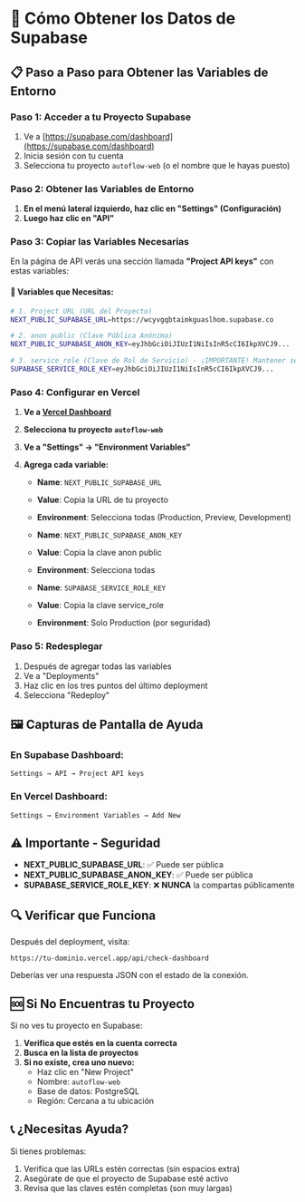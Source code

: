 # 🔧 Cómo Obtener los Datos de Supabase

## 📋 **Paso a Paso para Obtener las Variables de Entorno**

### **Paso 1: Acceder a tu Proyecto Supabase**

1. Ve a [https://supabase.com/dashboard](https://supabase.com/dashboard)
2. Inicia sesión con tu cuenta
3. Selecciona tu proyecto `autoflow-web` (o el nombre que le hayas puesto)

### **Paso 2: Obtener las Variables de Entorno**

1. **En el menú lateral izquierdo, haz clic en "Settings" (Configuración)**
2. **Luego haz clic en "API"**

### **Paso 3: Copiar las Variables Necesarias**

En la página de API verás una sección llamada **"Project API keys"** con estas variables:

#### **🔑 Variables que Necesitas:**

```bash
# 1. Project URL (URL del Proyecto)
NEXT_PUBLIC_SUPABASE_URL=https://wcyvgqbtaimkguaslhom.supabase.co

# 2. anon public (Clave Pública Anónima)
NEXT_PUBLIC_SUPABASE_ANON_KEY=eyJhbGciOiJIUzI1NiIsInR5cCI6IkpXVCJ9...

# 3. service_role (Clave de Rol de Servicio) - ¡IMPORTANTE! Mantener secreta
SUPABASE_SERVICE_ROLE_KEY=eyJhbGciOiJIUzI1NiIsInR5cCI6IkpXVCJ9...
```

### **Paso 4: Configurar en Vercel**

1. **Ve a [Vercel Dashboard](https://vercel.com/dashboard)**
2. **Selecciona tu proyecto `autoflow-web`**
3. **Ve a "Settings" → "Environment Variables"**
4. **Agrega cada variable:**

   - **Name**: `NEXT_PUBLIC_SUPABASE_URL`
   - **Value**: Copia la URL de tu proyecto
   - **Environment**: Selecciona todas (Production, Preview, Development)

   - **Name**: `NEXT_PUBLIC_SUPABASE_ANON_KEY`
   - **Value**: Copia la clave anon public
   - **Environment**: Selecciona todas

   - **Name**: `SUPABASE_SERVICE_ROLE_KEY`
   - **Value**: Copia la clave service_role
   - **Environment**: Solo Production (por seguridad)

### **Paso 5: Redesplegar**

1. Después de agregar todas las variables
2. Ve a "Deployments"
3. Haz clic en los tres puntos del último deployment
4. Selecciona "Redeploy"

## 🖼️ **Capturas de Pantalla de Ayuda**

### **En Supabase Dashboard:**
```
Settings → API → Project API keys
```

### **En Vercel Dashboard:**
```
Settings → Environment Variables → Add New
```

## ⚠️ **Importante - Seguridad**

- **NEXT_PUBLIC_SUPABASE_URL**: ✅ Puede ser pública
- **NEXT_PUBLIC_SUPABASE_ANON_KEY**: ✅ Puede ser pública  
- **SUPABASE_SERVICE_ROLE_KEY**: ❌ **NUNCA** la compartas públicamente

## 🔍 **Verificar que Funciona**

Después del deployment, visita:
```
https://tu-dominio.vercel.app/api/check-dashboard
```

Deberías ver una respuesta JSON con el estado de la conexión.

## 🆘 **Si No Encuentras tu Proyecto**

Si no ves tu proyecto en Supabase:

1. **Verifica que estés en la cuenta correcta**
2. **Busca en la lista de proyectos**
3. **Si no existe, crea uno nuevo:**
   - Haz clic en "New Project"
   - Nombre: `autoflow-web`
   - Base de datos: PostgreSQL
   - Región: Cercana a tu ubicación

## 📞 **¿Necesitas Ayuda?**

Si tienes problemas:
1. Verifica que las URLs estén correctas (sin espacios extra)
2. Asegúrate de que el proyecto de Supabase esté activo
3. Revisa que las claves estén completas (son muy largas)
